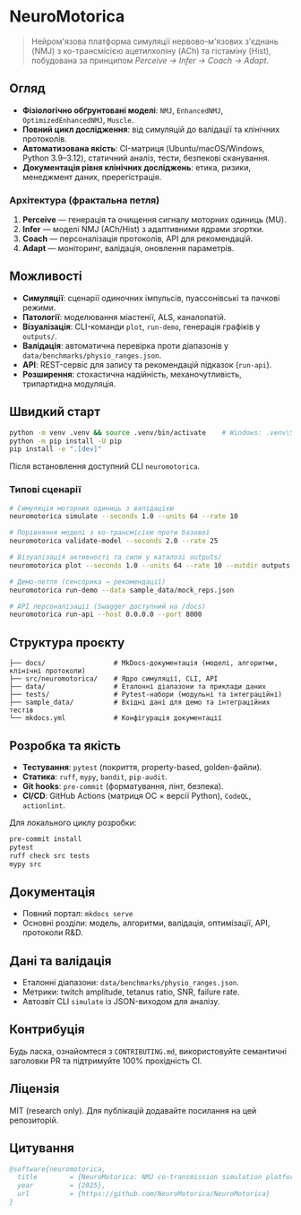 # NeuroMotorica

> Нейром'язова платформа симуляції нервово-м'язових з'єднань (NMJ) з ко-трансмісією ацетилхоліну (ACh) та гістаміну (Hist), побудована за принципом *Perceive → Infer → Coach → Adapt*.

## Огляд
- **Фізіологічно обґрунтовані моделі**: `NMJ`, `EnhancedNMJ`, `OptimizedEnhancedNMJ`, `Muscle`.
- **Повний цикл дослідження**: від симуляцій до валідації та клінічних протоколів.
- **Автоматизована якість**: CI-матриця (Ubuntu/macOS/Windows, Python 3.9–3.12), статичний аналіз, тести, безпекові сканування.
- **Документація рівня клінічних досліджень**: етика, ризики, менеджмент даних, пререгістрація.

### Архітектура (фрактальна петля)
1. **Perceive** — генерація та очищення сигналу моторних одиниць (MU).
2. **Infer** — моделі NMJ (ACh/Hist) з адаптивними ядрами згортки.
3. **Coach** — персоналізація протоколів, API для рекомендацій.
4. **Adapt** — моніторинг, валідація, оновлення параметрів.

## Можливості
- **Симуляції**: сценарії одиночних імпульсів, пуассонівські та пачкові режими.
- **Патології**: моделювання міастенії, ALS, каналопатій.
- **Візуалізація**: CLI-команди `plot`, `run-demo`, генерація графіків у `outputs/`.
- **Валідація**: автоматична перевірка проти діапазонів у `data/benchmarks/physio_ranges.json`.
- **API**: REST-сервіс для запису та рекомендацій підказок (`run-api`).
- **Розширення**: стохастична надійність, механочутливість, трипартидна модуляція.

## Швидкий старт
```bash
python -m venv .venv && source .venv/bin/activate    # Windows: .venv\Scripts\activate
python -m pip install -U pip
pip install -e ".[dev]"
```

Після встановлення доступний CLI `neuromotorica`.

### Типові сценарії
```bash
# Симуляція моторних одиниць з валідацією
neuromotorica simulate --seconds 1.0 --units 64 --rate 10

# Порівняння моделі з ко-трансмісією проти базової
neuromotorica validate-model --seconds 2.0 --rate 25

# Візуалізація активності та сили у каталозі outputs/
neuromotorica plot --seconds 1.0 --units 64 --rate 10 --outdir outputs

# Демо-петля (сенсорика → рекомендації)
neuromotorica run-demo --data sample_data/mock_reps.json

# API персоналізації (Swagger доступний на /docs)
neuromotorica run-api --host 0.0.0.0 --port 8000
```

## Структура проєкту
```
├── docs/                 # MkDocs-документація (моделі, алгоритми, клінічні протоколи)
├── src/neuromotorica/    # Ядро симуляції, CLI, API
├── data/                 # Еталонні діапазони та приклади даних
├── tests/                # Pytest-набори (модульні та інтеграційні)
├── sample_data/          # Вхідні дані для демо та інтеграційних тестів
└── mkdocs.yml            # Конфігурація документації
```

## Розробка та якість
- **Тестування**: `pytest` (покриття, property-based, golden-файли).
- **Статика**: `ruff`, `mypy`, `bandit`, `pip-audit`.
- **Git hooks**: `pre-commit` (форматування, лінт, безпека).
- **CI/CD**: GitHub Actions (матриця ОС × версії Python), `CodeQL`, `actionlint`.

Для локального циклу розробки:
```bash
pre-commit install
pytest
ruff check src tests
mypy src
```

## Документація
- Повний портал: `mkdocs serve`
- Основні розділи: модель, алгоритми, валідація, оптимізації, API, протоколи R&D.

## Дані та валідація
- Еталонні діапазони: `data/benchmarks/physio_ranges.json`.
- Метрики: twitch amplitude, tetanus ratio, SNR, failure rate.
- Автозвіт CLI `simulate` із JSON-виходом для аналізу.

## Контрибуція
Будь ласка, ознайомтеся з `CONTRIBUTING.md`, використовуйте семантичні заголовки PR та підтримуйте 100% прохідність CI.

## Ліцензія
MIT (research only). Для публікацій додавайте посилання на цей репозиторій.

## Цитування
```bibtex
@software{neuromotorica,
  title        = {NeuroMotorica: NMJ co-transmission simulation platform},
  year         = {2025},
  url          = {https://github.com/NeuroMotorica/NeuroMotorica}
}
```
